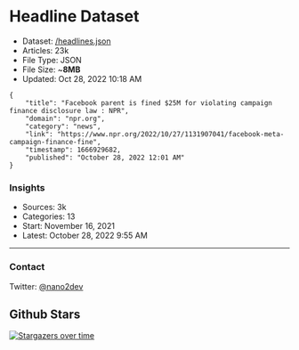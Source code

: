 # Headline Dataset

- Dataset: [/headlines.json](https://raw.githubusercontent.com/fwd/news/master/headlines.json) 
- Articles: 23k
- File Type: JSON
- File Size: ~**8MB**
- Updated: Oct 28, 2022 10:18 AM

```
{
    "title": "Facebook parent is fined $25M for violating campaign finance disclosure law : NPR",
    "domain": "npr.org",
    "category": "news",
    "link": "https://www.npr.org/2022/10/27/1131907041/facebook-meta-campaign-finance-fine",
    "timestamp": 1666929682,
    "published": "October 28, 2022 12:01 AM"
}
```

### Insights

- Sources: 3k
- Categories: 13
- Start: November 16, 2021
- Latest: October 28, 2022 9:55 AM

---

### Contact 

Twitter: [@nano2dev](https://twitter.com/nano2dev)

## Github Stars

[![Stargazers over time](https://starchart.cc/fwd/news.svg)](https://starchart.cc/fwd/news)
